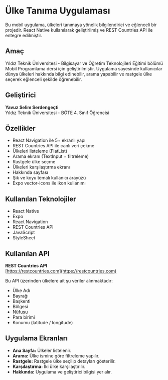 # Ülke Tanıma Uygulaması

Bu mobil uygulama, ülkeleri tanımaya yönelik bilgilendirici ve eğlenceli bir projedir. React Native kullanılarak geliştirilmiş ve REST Countries API ile entegre edilmiştir.

## Amaç
Yıldız Teknik Üniversitesi - Bilgisayar ve Öğretim Teknolojileri Eğitimi bölümü Mobil Programlama dersi için geliştirilmiştir. Uygulama sayesinde kullanıcılar dünya ülkeleri hakkında bilgi edinebilir, arama yapabilir ve rastgele ülke seçerek eğlenceli şekilde öğrenebilir.

## Geliştirici
**Yavuz Selim Serdengeçti**  
Yıldız Teknik Üniversitesi - BÖTE 4. Sınıf Öğrencisi

## Özellikler
- React Navigation ile 5+ ekranlı yapı
- REST Countries API ile canlı veri çekme
- Ülkeleri listeleme (FlatList)
- Arama ekranı (TextInput + filtreleme)
- Rastgele ülke seçme
- Ülkeleri karşılaştırma ekranı
- Hakkında sayfası
- Şık ve koyu temalı kullanıcı arayüzü
- Expo vector-icons ile ikon kullanımı

## Kullanılan Teknolojiler
- React Native
- Expo
- React Navigation
- REST Countries API
- JavaScript
- StyleSheet

## Kullanılan API
**REST Countries API**  
[https://restcountries.com](https://restcountries.com)

Bu API üzerinden ülkelere ait şu veriler alınmaktadır:
- Ülke Adı
- Bayrağı
- Başkenti
- Bölgesi
- Nüfusu
- Para birimi
- Konumu (latitude / longitude)

## Uygulama Ekranları
- **Ana Sayfa:** Ülkeler listelenir.
- **Arama:** Ülke ismine göre filtreleme yapılır.
- **Rastgele:** Rastgele ülke seçilip detayları gösterilir.
- **Karşılaştırma:** İki ülke karşılaştırılır.
- **Hakkında:** Uygulama ve geliştirici bilgisi yer alır.

